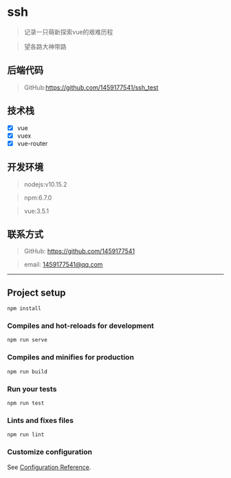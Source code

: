 # ssh

> 记录一只萌新探索vue的艰难历程

> 望各路大神带路

## 后端代码

> GitHub:https://github.com/1459177541/ssh_test

## 技术栈

 - [x] vue
 - [x] vuex
 - [x] vue-router

 ## 开发环境

> nodejs:v10.15.2

> npm:6.7.0

> vue:3.5.1

## 联系方式

> GitHub: https://github.com/1459177541

> email: 1459177541@qq.com

----

## Project setup
```
npm install
```

### Compiles and hot-reloads for development
```
npm run serve
```

### Compiles and minifies for production
```
npm run build
```

### Run your tests
```
npm run test
```

### Lints and fixes files
```
npm run lint
```

### Customize configuration
See [Configuration Reference](https://cli.vuejs.org/config/).
